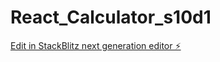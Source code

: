 # React_Calculator_s10d1

[Edit in StackBlitz next generation editor ⚡️](https://stackblitz.com/~/github.com/volkante/React_Calculator_s10d1)